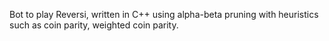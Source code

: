   Bot to play Reversi, written in C++ using alpha-beta pruning with heuristics such as coin parity, weighted coin parity.
